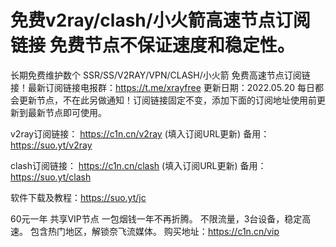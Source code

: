 # 免费v2ray/clash/小火箭高速节点订阅链接 免费节点不保证速度和稳定性。
长期免费维护数个 SSR/SS/V2RAY/VPN/CLASH/小火箭 免费高速节点订阅链接！最新订阅链接电报群：https://t.me/xrayfree
更新日期：2022.05.20  每日都会更新节点，不在此另做通知！订阅链接固定不变，添加下面的订阅地址使用前更新到最新节点即可使用。

v2ray订阅链接：
https://c1n.cn/v2ray (填入订阅URL更新)
备用：
https://suo.yt/v2ray

clash订阅链接：
https://c1n.cn/clash (填入订阅URL更新)
备用：
https://suo.yt/clash

软件下载及教程：https://suo.yt/jc


60元一年 共享VIP节点 一包烟钱一年不再折腾。
不限流量，3台设备，稳定高速。
包含热门地区，解锁奈飞流媒体。
购买地址：https://c1n.cn/vip
